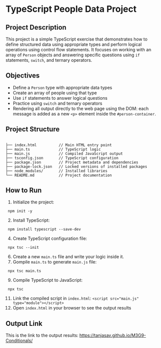 # TypeScript People Data Project

##   Project Description

This project is a simple TypeScript exercise that demonstrates how to define structured data using appropriate types and perform logical operations using control flow statements. It focuses on working with an array of `Person` objects and answering specific questions using `if` statements, `switch`, and ternary operators.


##  Objectives

- Define a `Person` type with appropriate data types
- Create an array of people using that type
- Use `if` statements to answer logical questions
- Practice using `switch` and ternary operators
- Rendering all output directly to the web page using the DOM: each message is added as a new `<p>` element inside the `#person-container`.

## Project Structure
```

├── index.html          // Main HTML entry point  
├── main.ts             // TypeScript logic  
├── main.js             // Compiled JavaScript output  
├── tsconfig.json       // TypeScript configuration  
├── package.json        // Project metadata and dependencies  
├── package-lock.json   // Locked versions of installed packages  
├── node_modules/       // Installed libraries  
└── README.md           // Project documentation
```

## How to Run
1. Initialize the project:
```
 npm init -y
```
 
2. Install TypeScript:
```
 npm install typescript --save-dev
```
4. Create TypeScript configuration file:
```
 npx tsc --init
```
6. Create a new `main.ts` file and write your logic inside it.
7. Gompile `main.ts` to generate `main.js` file:
```
 npx tsc main.ts
```
9. Compile TypeScript to JavaScript:
```
 npx tsc
```
11. Link the compiled script in `index.html`:
```<script src="main.js" type="module"></script>```
13. Open `index.html` in your browser to see the output results

##  Output Link

This is the link to the output results:
https://tanjasav.github.io/M3G9-Conditionals/

